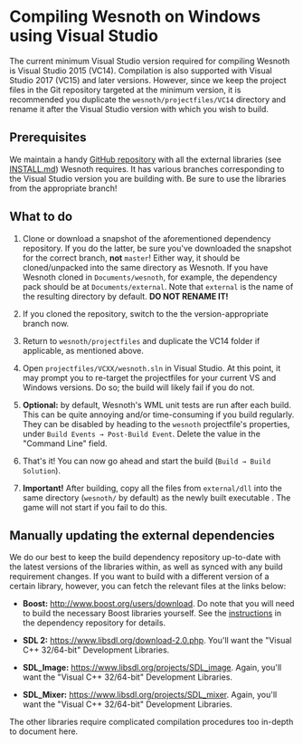 # Compiling Wesnoth on Windows using Visual Studio

The current minimum Visual Studio version required for compiling Wesnoth is Visual Studio 2015 (VC14).
Compilation is also supported with Visual Studio 2017 (VC15) and later versions. However, since we keep
the project files in the Git repository targeted at the minimum version, it is recommended you duplicate
the `wesnoth/projectfiles/VC14` directory and rename it after the Visual Studio version with which you
wish to build.

## Prerequisites

We maintain a handy [GitHub repository](https://github.com/aquileia/external) with all the external
libraries (see [INSTALL.md](https://github.com/wesnoth/wesnoth/blob/master/INSTALL.md)) Wesnoth requires.
It has various branches corresponding to the Visual Studio version you are building with. Be sure to use
the libraries from the appropriate branch!

## What to do

1. Clone or download a snapshot of the aforementioned dependency repository. If you do the latter, be sure
you've downloaded the snapshot for the correct branch, **not** `master`! Either way, it should be
cloned/unpacked into the same directory as Wesnoth. If you have Wesnoth cloned in `Documents/wesnoth`, for
example, the dependency pack should be at `Documents/external`. Note that `external` is the name of the
resulting directory by default.  **DO NOT RENAME IT!**

2. If you cloned the repository, switch to the the version-appropriate branch now.

3. Return to `wesnoth/projectfiles` and duplicate the VC14 folder if applicable, as mentioned above.

4. Open `projectfiles/VCXX/wesnoth.sln` in Visual Studio. At this point, it may prompt you to re-target the
projectfiles for your current VS and Windows versions. Do so; the build will likely fail if you do not.

5. **Optional:** by default, Wesnoth's WML unit tests are run after each build. This can be quite annoying
and/or time-consuming if you build regularly. They can be disabled by heading to the `wesnoth` projectfile's
properties, under `Build Events → Post-Build Event`. Delete the value in the "Command Line" field.

6. That's it! You can now go ahead and start the build (`Build → Build Solution`).

7. **Important!** After building, copy all the files from `external/dll` into the same directory (`wesnoth/`
by default) as the newly built executable . The game will not start if you fail to do this.

## Manually updating the external dependencies

We do our best to keep the build dependency repository up-to-date with the latest versions of the libraries
within, as well as synced with any build requirement changes. If you want to build with a different version
of a certain library, however, you can fetch the relevant files at the links below:

* **Boost:** http://www.boost.org/users/download. Do note that you will need to build the necessary Boost
libraries yourself. See the [instructions](https://github.com/aquileia/external/blob/master/README.md#updating-boost-libraries)
in the dependency repository for details.

* **SDL 2:** https://www.libsdl.org/download-2.0.php. You'll want the "Visual C++ 32/64-bit" Development
Libraries.

* **SDL_Image:** https://www.libsdl.org/projects/SDL_image. Again, you'll want the "Visual C++ 32/64-bit"
Development Libraries.

* **SDL_Mixer:** https://www.libsdl.org/projects/SDL_mixer. Again, you'll want the "Visual C++ 32/64-bit"
Development Libraries.

The other libraries require complicated compilation procedures too in-depth to document here.
